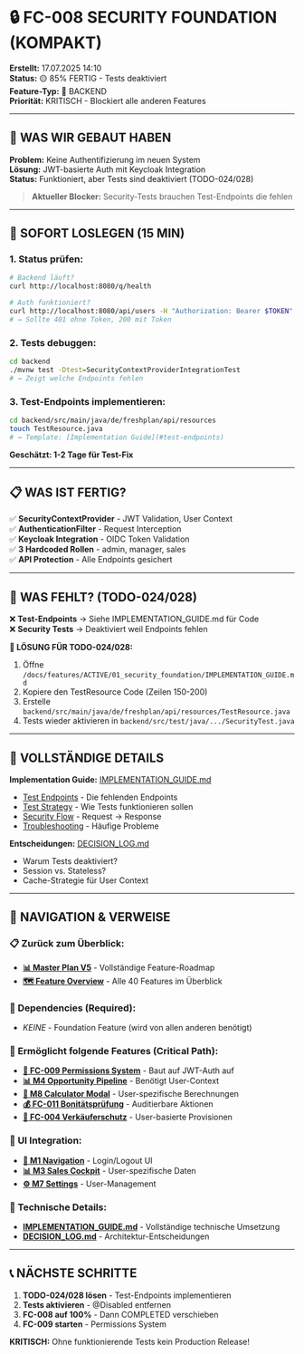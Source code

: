 # 🔒 FC-008 SECURITY FOUNDATION (KOMPAKT)

**Erstellt:** 17.07.2025 14:10  
**Status:** 🟡 85% FERTIG - Tests deaktiviert  
**Feature-Typ:** 🔧 BACKEND  
**Priorität:** KRITISCH - Blockiert alle anderen Features  

---

## 🧠 WAS WIR GEBAUT HABEN

**Problem:** Keine Authentifizierung im neuen System  
**Lösung:** JWT-basierte Auth mit Keycloak Integration  
**Status:** Funktioniert, aber Tests sind deaktiviert (TODO-024/028)  

> **Aktueller Blocker:** Security-Tests brauchen Test-Endpoints die fehlen

---

## 🚀 SOFORT LOSLEGEN (15 MIN)

### 1. **Status prüfen:**
```bash
# Backend läuft?
curl http://localhost:8080/q/health

# Auth funktioniert?
curl http://localhost:8080/api/users -H "Authorization: Bearer $TOKEN"
# → Sollte 401 ohne Token, 200 mit Token
```

### 2. **Tests debuggen:**
```bash
cd backend
./mvnw test -Dtest=SecurityContextProviderIntegrationTest
# → Zeigt welche Endpoints fehlen
```

### 3. **Test-Endpoints implementieren:**
```bash
cd backend/src/main/java/de/freshplan/api/resources
touch TestResource.java
# → Template: [Implementation Guide](#test-endpoints)
```

**Geschätzt: 1-2 Tage für Test-Fix**

---

## 📋 WAS IST FERTIG?

✅ **SecurityContextProvider** - JWT Validation, User Context  
✅ **AuthenticationFilter** - Request Interception  
✅ **Keycloak Integration** - OIDC Token Validation  
✅ **3 Hardcoded Rollen** - admin, manager, sales  
✅ **API Protection** - Alle Endpoints gesichert  

---

## 🚨 WAS FEHLT? (TODO-024/028)

❌ **Test-Endpoints** → Siehe IMPLEMENTATION_GUIDE.md für Code  
❌ **Security Tests** → Deaktiviert weil Endpoints fehlen  

**🔧 LÖSUNG FÜR TODO-024/028:**
1. Öffne `/docs/features/ACTIVE/01_security_foundation/IMPLEMENTATION_GUIDE.md`
2. Kopiere den TestResource Code (Zeilen 150-200)
3. Erstelle `backend/src/main/java/de/freshplan/api/resources/TestResource.java`
4. Tests wieder aktivieren in `backend/src/test/java/.../SecurityTest.java`  

---

## 🔗 VOLLSTÄNDIGE DETAILS

**Implementation Guide:** [IMPLEMENTATION_GUIDE.md](./IMPLEMENTATION_GUIDE.md)
- [Test Endpoints](#test-endpoints) - Die fehlenden Endpoints
- [Test Strategy](#test-strategy) - Wie Tests funktionieren sollen
- [Security Flow](#security-flow) - Request → Response
- [Troubleshooting](#troubleshooting) - Häufige Probleme

**Entscheidungen:** [DECISION_LOG.md](./DECISION_LOG.md)
- Warum Tests deaktiviert?
- Session vs. Stateless?
- Cache-Strategie für User Context

---

## 🧭 NAVIGATION & VERWEISE

### 📋 Zurück zum Überblick:
- **[📊 Master Plan V5](/docs/CRM_COMPLETE_MASTER_PLAN_V5.md)** - Vollständige Feature-Roadmap
- **[🗺️ Feature Overview](/docs/features/MASTER/FEATURE_OVERVIEW.md)** - Alle 40 Features im Überblick

### 🔗 Dependencies (Required):
- *KEINE* - Foundation Feature (wird von allen anderen benötigt)

### 🚀 Ermöglicht folgende Features (Critical Path):
- **[👥 FC-009 Permissions System](/docs/features/ACTIVE/04_permissions_system/FC-009_KOMPAKT.md)** - Baut auf JWT-Auth auf
- **[📊 M4 Opportunity Pipeline](/docs/features/ACTIVE/02_opportunity_pipeline/M4_KOMPAKT.md)** - Benötigt User-Context
- **[🧮 M8 Calculator Modal](/docs/features/ACTIVE/03_calculator_modal/M8_KOMPAKT.md)** - User-spezifische Berechnungen
- **[💰 FC-011 Bonitätsprüfung](/docs/features/ACTIVE/02_opportunity_pipeline/integrations/FC-011_KOMPAKT.md)** - Auditierbare Aktionen
- **[💼 FC-004 Verkäuferschutz](/docs/features/PLANNED/07_verkaeuferschutz/FC-004_KOMPAKT.md)** - User-basierte Provisionen

### 🎨 UI Integration:
- **[🧭 M1 Navigation](/docs/features/ACTIVE/05_ui_foundation/M1_NAVIGATION_KOMPAKT.md)** - Login/Logout UI
- **[📊 M3 Sales Cockpit](/docs/features/ACTIVE/05_ui_foundation/M3_SALES_COCKPIT_KOMPAKT.md)** - User-spezifische Daten
- **[⚙️ M7 Settings](/docs/features/ACTIVE/05_ui_foundation/M7_SETTINGS_KOMPAKT.md)** - User-Management

### 🔧 Technische Details:
- **[IMPLEMENTATION_GUIDE.md](./IMPLEMENTATION_GUIDE.md)** - Vollständige technische Umsetzung
- **[DECISION_LOG.md](./DECISION_LOG.md)** - Architektur-Entscheidungen

---

## 📞 NÄCHSTE SCHRITTE

1. **TODO-024/028 lösen** - Test-Endpoints implementieren
2. **Tests aktivieren** - @Disabled entfernen
3. **FC-008 auf 100%** - Dann COMPLETED verschieben
4. **FC-009 starten** - Permissions System

**KRITISCH:** Ohne funktionierende Tests kein Production Release!